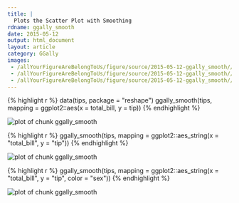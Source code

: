 ```yaml
---
title: |
  Plots the Scatter Plot with Smoothing
rdname: ggally_smooth
date: 2015-05-12
output: html_document
layout: article
category: GGally
images:
 - /allYourFigureAreBelongToUs/figure/source/2015-05-12-ggally_smooth//ggally_smooth-1.png
 - /allYourFigureAreBelongToUs/figure/source/2015-05-12-ggally_smooth//ggally_smooth-2.png
 - /allYourFigureAreBelongToUs/figure/source/2015-05-12-ggally_smooth//ggally_smooth-3.png
---
```





{% highlight r %}
data(tips, package = "reshape")
 ggally_smooth(tips, mapping = ggplot2::aes(x = total_bill, y = tip))
{% endhighlight %}

![plot of chunk ggally_smooth](/allYourFigureAreBelongToUs/figure/source/2015-05-12-ggally_smooth/ggally_smooth-1.png) 

{% highlight r %}
 ggally_smooth(tips, mapping = ggplot2::aes_string(x = "total_bill", y = "tip"))
{% endhighlight %}

![plot of chunk ggally_smooth](/allYourFigureAreBelongToUs/figure/source/2015-05-12-ggally_smooth/ggally_smooth-2.png) 

{% highlight r %}
 ggally_smooth(tips, mapping = ggplot2::aes_string(x = "total_bill", y = "tip", color = "sex"))
{% endhighlight %}

![plot of chunk ggally_smooth](/allYourFigureAreBelongToUs/figure/source/2015-05-12-ggally_smooth/ggally_smooth-3.png) 